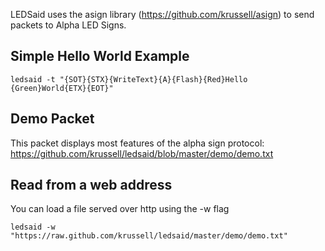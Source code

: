 LEDSaid uses the asign library (https://github.com/krussell/asign) to send packets to Alpha LED Signs.

## Simple Hello World Example
	ledsaid -t "{SOT}{STX}{WriteText}{A}{Flash}{Red}Hello {Green}World{ETX}{EOT}"

## Demo Packet
This packet displays most features of the alpha sign protocol:  
https://github.com/krussell/ledsaid/blob/master/demo/demo.txt

## Read from a web address
You can load a file served over http using the -w flag

	ledsaid -w "https://raw.github.com/krussell/ledsaid/master/demo/demo.txt"